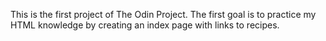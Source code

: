 This is the first project of The Odin Project.
The first goal is to practice my HTML knowledge by creating an index page with links to recipes.